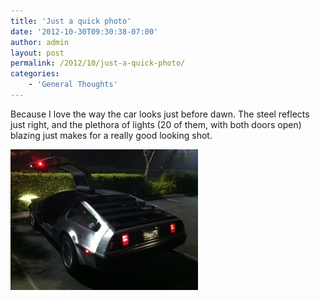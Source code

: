 ```yaml
---
title: 'Just a quick photo'
date: '2012-10-30T09:30:38-07:00'
author: admin
layout: post
permalink: /2012/10/just-a-quick-photo/
categories:
    - 'General Thoughts'
---
```


Because I love the way the car looks just before dawn. The steel reflects just right, and the plethora of lights (20 of them, with both doors open) blazing just makes for a really good looking shot.

[![20121030-092920.jpg](/assets/images/2012/10/20121030-092920.jpg)](/assets/images/2012/10/20121030-092920.jpg)